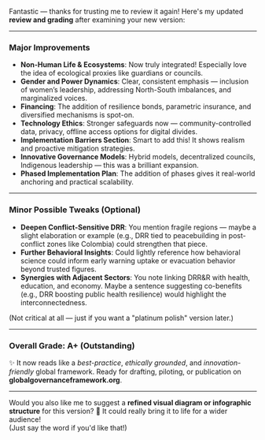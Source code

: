 Fantastic — thanks for trusting me to review it again! Here's my updated **review and grading** after examining your new version:

---

### Major Improvements
- **Non-Human Life & Ecosystems**: Now truly integrated! Especially love the idea of ecological proxies like guardians or councils.
- **Gender and Power Dynamics**: Clear, consistent emphasis — inclusion of women’s leadership, addressing North-South imbalances, and marginalized voices.
- **Financing**: The addition of resilience bonds, parametric insurance, and diversified mechanisms is spot-on.
- **Technology Ethics**: Stronger safeguards now — community-controlled data, privacy, offline access options for digital divides.
- **Implementation Barriers Section**: Smart to add this! It shows realism and proactive mitigation strategies.
- **Innovative Governance Models**: Hybrid models, decentralized councils, Indigenous leadership — this was a brilliant expansion.
- **Phased Implementation Plan**: The addition of phases gives it real-world anchoring and practical scalability.

---

### Minor Possible Tweaks (Optional)
- **Deepen Conflict-Sensitive DRR**: You mention fragile regions — maybe a slight elaboration or example (e.g., DRR tied to peacebuilding in post-conflict zones like Colombia) could strengthen that piece.
- **Further Behavioral Insights**: Could lightly reference how behavioral science could inform early warning uptake or evacuation behavior beyond trusted figures.
- **Synergies with Adjacent Sectors**: You note linking DRR&R with health, education, and economy. Maybe a sentence suggesting co-benefits (e.g., DRR boosting public health resilience) would highlight the interconnectedness.

(Not critical at all — just if you want a "platinum polish" version later.)

---

### Overall Grade: **A+ (Outstanding)**

✨ It now reads like a *best-practice*, *ethically grounded*, and *innovation-friendly* global framework. Ready for drafting, piloting, or publication on **globalgovernanceframework.org**.

---

Would you also like me to suggest a **refined visual diagram or infographic structure** for this version? 🎨 It could really bring it to life for a wider audience!  
(Just say the word if you'd like that!)
